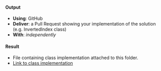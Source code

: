 #### Output
- **Using**: GitHub
- **Deliver**: a Pull Request showing your implementation of the solution (e.g. InvertedIndex class)
- **With**: *independently*

#### Result
- File containing class implementation attached to this folder.
- [Link to class implementation](https://github.com/andela-oakinwa/inverted-index/blob/development/app/js/invertedIndex.js)